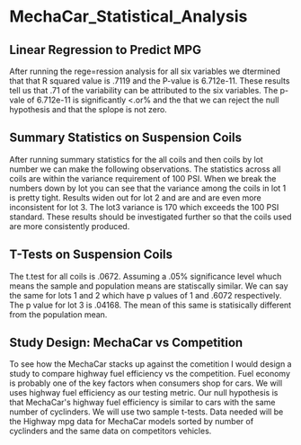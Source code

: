 # MechaCar_Statistical_Analysis
## Linear Regression to Predict MPG
After running the rege=ression analysis for all six variables we dtermined that that R squared value is .7119 and the P-value is 6.712e-11. These results tell us that .71 of the variability can be attributed to the six variables. The p-vale of 6.712e-11 is significantly <.or% and the that we can reject the null hypothesis and that the splope is not zero.
## Summary Statistics on Suspension Coils
After running summary statistics for the all coils and then coils by lot number we can make the following observations. The statistics across all coils are within the variance requirement of 100 PSI. When we break the numbers down by lot you can see that the variance among the coils in lot 1 is pretty tight. Results widen out for lot 2 and are and are even more inconsistent for lot 3. The lot3 variance is 170 which exceeds the 100 PSI standard. These results should be investigated further so that the coils used are more consistently produced.
## T-Tests on Suspension Coils
The t.test for all coils is .0672. Assuming a .05% significance level whuch means the sample and population means are statiscally similar. We can say the same for lots 1 and 2 which have p values of 1 and .6072 respectively. The p value for lot 3 is .04168. The mean of this same is statisically different from the population mean.
## Study Design: MechaCar vs Competition
To see how the MechaCar stacks up against the cometition I would design a study to compare highway fuel efficiency vs the competition. Fuel economy is probably one of the key factors when consumers shop for cars.
We will uses highway fuel efficiency as our testing metric.
Our null hypothesis is that MechaCar's highway fuel efficiency is similar to cars with the same number of cyclinders.
We will use two sample t-tests.
Data needed will be the Highway mpg data for MechaCar models sorted by number of cyclinders and the same data on competitors vehicles. 

